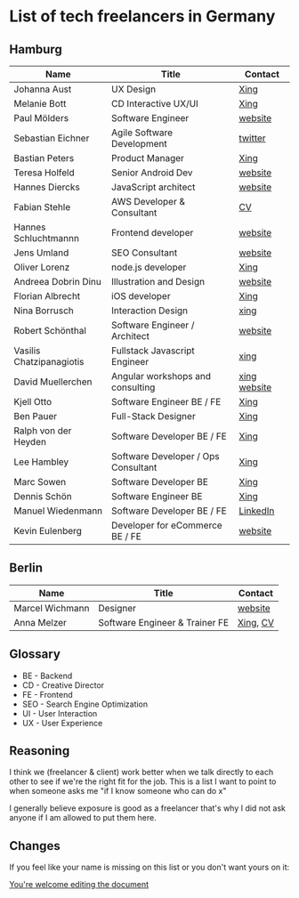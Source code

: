 # List of tech freelancers in Germany


## Hamburg

| Name                     | Title                               | Contact                         |
|--------------------------|-------------------------------------|--------------------------------------------------------------------------------------|
| Johanna Aust             | UX Design                           | [Xing](https://www.xing.com/profile/Johanna_Aust)                                    |
| Melanie Bott             | CD Interactive UX/UI                | [Xing](https://www.xing.com/profile/Melanie_Bott4)                                   |
| Paul Mölders             | Software Engineer                   | [website](https://www.p0wl.space/)                                                   |
| Sebastian Eichner        | Agile Software Development          | [twitter](https://twitter.com/stdout)                                                |
| Bastian Peters           | Product Manager                     | [Xing](https://www.xing.com/profile/Bastian_Peters10)                                |
| Teresa Holfeld           | Senior Android Dev                  | [website](https://teresaholfeld.com/)                                                |
| Hannes Diercks           | JavaScript architect                | [website](https://xiphe.github.io/)                                                  |
| Fabian Stehle            | AWS Developer & Consultant          | [CV](cv.fstehle.com)                                                                 |
| Hannes Schluchtmannn     | Frontend developer                  | [website](https://hannesschluchtmann.com/)                                           |
| Jens Umland              | SEO Consultant                      | [website](http://jumland.de/)                                                        |
| Oliver Lorenz            | node.js developer                   | [Xing](https://www.xing.com/profile/Oliver_Lorenz29/cv)                              |
| Andreea Dobrin Dinu      | Illustration and Design             | [website](http://summerkidworks.com/)                                                |
| Florian Albrecht         | iOS developer                       | [Xing](https://www.xing.com/profile/Florian_Albrecht10/cv)                           |
| Nina Borrusch            | Interaction Design                  | [xing](https://www.xing.com/profile/Nina_Borrusch/)                                  |
| Robert Schönthal         | Software Engineer / Architect       | [website](https://digitalkaoz.net)                                                   |
| Vasilis Chatzipanagiotis | Fullstack Javascript Engineer       | [xing](https://www.xing.com/profile/Vasilis_Chatzipanagiotis)                        |
| David Muellerchen        | Angular workshops and consulting    | [xing](https://www.xing.com/profile/David_Muellerchen) [website](https://webdave.de) |
| Kjell Otto               | Software Engineer BE / FE           | [Xing](https://www.xing.com/profile/Kjell_Otto/cv)                                   |
| Ben Pauer                | Full-Stack Designer                 | [Xing](https://www.xing.com/profile/Benjamin_Pauer/)                                 |
| Ralph von der Heyden     | Software Developer BE / FE          | [Xing](https://www.xing.com/profile/Ralph_vonderHeyden)                              |
| Lee Hambley              | Software Developer / Ops Consultant | [Xing](https://www.xing.com/profile/Lee_Hambley)                                     |
| Marc Sowen               | Software Developer BE               | [Xing](https://www.xing.com/profile/Marc_Sowen)                                      |
| Dennis Schön             | Software Engineer BE                | [Xing](https://www.xing.com/profile/DennisSchoen)                                    |
| Manuel Wiedenmann        | Software Developer BE / FE          | [LinkedIn](https://www.linkedin.com/in/manuel-wiedenmann/)                           
| Kevin Eulenberg          | Developer for eCommerce BE / FE  	 | [website](http://frontend.hamburg/) 


## Berlin

| Name                     | Title                               | Contact                                                  
|--------------------------|-------------------------------------|--------------------------------------------------------------------------------------|
| Marcel Wichmann             | Designer                           | [website](http://marcel.io/)  
| Anna Melzer             | Software Engineer & Trainer FE                         | [Xing](https://www.xing.com/profile/Anna_Melzer), [CV](https://stackoverflow.com/users/story/1554773) 

## Glossary

* BE - Backend
* CD - Creative Director
* FE - Frontend
* SEO - Search Engine Optimization
* UI - User Interaction
* UX - User Experience

## Reasoning

I think we (freelancer & client) work better when we talk directly to each other to see if we're the right fit for the job. This is a list I want to point to when someone asks me "if I know someone who can do x"

I generally believe exposure is good as a freelancer that's why I did not ask anyone if I am allowed to put them here.

## Changes

If you feel like your name is missing on this list or you don't want yours on it:

[You're welcome editing the document](https://github.com/lassediercks/list-of-tech-freelancers-in-hamburg/edit/master/readme.md)
